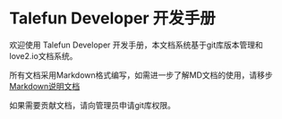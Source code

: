 # Talefun Developer 开发手册

欢迎使用 Talefun Developer 开发手册，本文档系统基于git库版本管理和love2.io文档系统。

所有文档采用Markdown格式编写，如需进一步了解MD文档的使用，请移步[Markdown说明文档](commonDoc/markdown.md)

如果需要贡献文档，请向管理员申请git库权限。